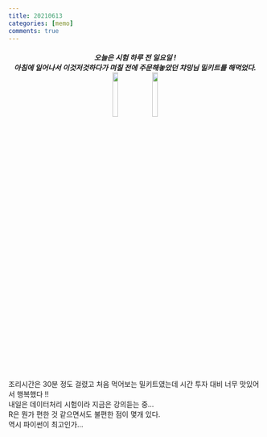 ```yaml
---
title: 20210613
categories: [memo]
comments: true
---
```


##### <center> 오늘은 시험 하루 전 일요일 ! <br> 아침에 일어나서 이것저것하다가 며칠 전에 주문해놓았던 챠밍님 밀키트를 해먹었다.<br> <img src="https://user-images.githubusercontent.com/77826705/121799800-1328b780-cc69-11eb-8f35-b9007732b57b.jpg" width="15%" height="15%"> <img src="https://user-images.githubusercontent.com/77826705/121799841-49fecd80-cc69-11eb-98f6-d947d3e1d2bc.jpg" width="15%" height="15%">
  조리시간은 30분 정도 걸렸고 처음 먹어보는 밀키트였는데 시간 투자 대비 너무 맛있어서 행복했다 !! <br> 내일은 데이터처리 시험이라 지금은 강의듣는 중...<br> R은 뭔가 편한 것 같으면서도 불편한 점이 몇개 있다.<br> 역시 파이썬이 최고인가...<br> 
 </center>

